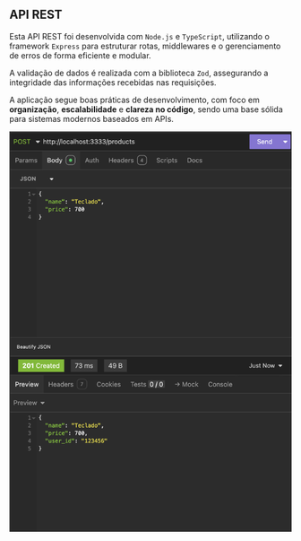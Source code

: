 ## API REST

Esta API REST foi desenvolvida com `Node.js` e `TypeScript`, utilizando o framework `Express` para estruturar rotas, middlewares e o gerenciamento de erros de forma eficiente e modular.

A validação de dados é realizada com a biblioteca `Zod`, assegurando a integridade das informações recebidas nas requisições.

A aplicação segue boas práticas de desenvolvimento, com foco em **organização**, **escalabilidade** e **clareza no código**, sendo uma base sólida para sistemas modernos baseados em APIs.


<p align="center">
  <img alt="License" src="https://github.com/brunooliveira7/API-Rest/blob/main/assets/API-Rest.png">
</p>
